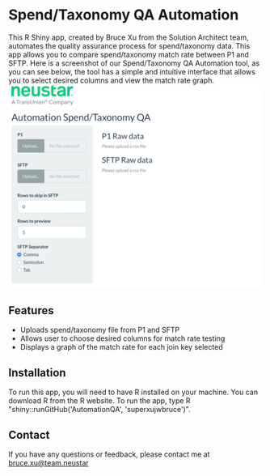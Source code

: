 # Spend/Taxonomy QA Automation
This R Shiny app, created by Bruce Xu from the Solution Architect team, automates the quality assurance process for spend/taxonomy data. This app allows you to compare spend/taxonomy match rate between P1 and SFTP. Here is a screenshot of our Spend/Taxonomy QA Automation tool, as you can see below, the tool has a simple and intuitive interface that allows you to select desired columns and view the match rate graph.
<img src="https://github.com/Superxujwbruce/AutomationQA/blob/main/screenshot.png">

## Features
- Uploads spend/taxonomy file from P1 and SFTP
- Allows user to choose desired columns for match rate testing
- Displays a graph of the match rate for each join key selected

## Installation
To run this app, you will need to have R installed on your machine. You can download R from the R website. To run the app, type R  "shiny::runGitHub('AutomationQA', 'superxujwbruce')".


## Contact
If you have any questions or feedback, please contact me at bruce.xu@team.neustar
